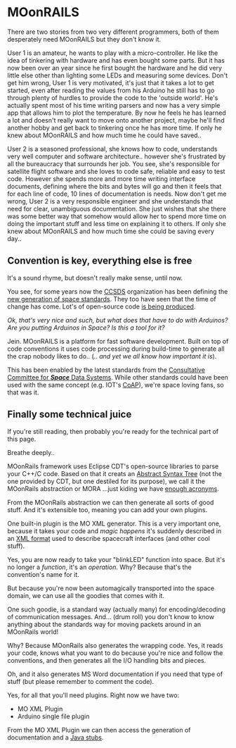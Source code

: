 # MOonRAILS

There are two stories from two very different programmers, both of them desperately need MOonRAILS but they don't know it.

User 1 is an amateur, he wants to play with a micro-controller. He like the idea of tinkering with hardware and has even bought some parts. But it has now been over an year since he first bought the hardware and he did very little else other than lighting some LEDs and measuring some devices. Don't get him wrong, User 1 is very motivated, it's just that it takes a lot to get started, even after reading the values from his Arduino he still has to go through plenty of hurdles to provide the code to the 'outside world'. He's actually spent most of his time writing parsers and now has a very simple app that allows him to plot the temperature. By now he feels he has learned a lot and doesn't really want to move onto another project, maybe he'll find another hobby and get back to tinkering once he has more time.
If only he knew about MOonRAILS and how much time he could have saved..

User 2 is a seasoned professional, she knows how to code, understands very well computer and software architecture.. however she's frustrated by all the bureaucracy that surrounds her job. You see, she's responsible for satellite flight software and she loves to code safe, reliable and easy to test code. However she spends more and more time writing interface documents, defining where the bits and bytes will go and then it feels that for each line of code, 10 lines of documentation is needs. Now don't get me wrong, User 2 is a very responsible engineer and she understands that need for clear, unambiguous documentation. She just wishes that she there was some better way that somehow would allow her to spend more time on doing the important stuff and less time on explaining it to others.
If only she knew about MOonRAILS and how much time she could be saving every day..


## Convention is key, everything else is free
It's a sound rhyme, but doesn't really make sense, until now.

You see, for some years now the [CCSDS](https://public.ccsds.org/default.aspx) organization has been defining the [new generation of space standards](https://en.wikipedia.org/wiki/CCSDS_MO_Services). They too have seen that the time of change has come. Lot's of open-source code [is being produced](https://github.com/esa/CCSDS_MO/wiki).

_Ok, that's very nice and such, but what does that have to do with Arduinos? Are you putting Arduinos in Space? Is this a tool for it?_

Jein. MOonRAILS is a platform for fast software development. Built on top of code conventions it uses code processing during build-time to generate all the crap nobody likes to do.. (_.. and yet we all know how important it is_).

This has been enabled by the latest standards from the [Consultative Committee for **_Space_** Data Systems](https://public.ccsds.org/default.aspx). While other standards could have been used with the same concept (e.g. IOT's [CoAP](http://coap.technology/)), we're space loving fans, so that was it.

## Finally some technical juice
If you're still reading, then probably you're ready for the technical part of this page.

Breathe deeply..

MOonRails framework uses Eclipse CDT's open-source libraries to parse your C++/C code.
Based on that it creats an [Abstract Syntax Tree](https://en.wikipedia.org/wiki/Abstract_syntax_tree) (not the one provided by CDT, but one destiled for its purpose), we call it the MOonRails abstraction or MORA ...just kiding we have [enough acronyms](https://twitter.com/davejohnson/status/602951117413216256).

From the MOonRails abstraction we can then generate all sorts of good stuff. And it's extensible too, meaning you can add your own plugins.

One built-in plugin is the MO XML generator. This is a very important one, because it takes your code and *_magic happens_* it's suddenly described in an [XML format](https://github.com/ESA/CCSDS_MO_XML) used to describe spacecraft interfaces (and other cool stuff).

Yes, you are now ready to take your "blinkLED" function into space. But it's no longer a _function_, it's an _operation_. Why? Because that's the convention's name for it.

But because you're now been automagically transported into the space domain, we can use all the goodies that comes with it.

One such goodie, is a standard way (actually many) for encoding/decoding of communication messages. And... (drum roll) you don't know to know anything about the standards way for moving packets around in an MOonRails world!

Why? Because MOonRails also generates the wrapping code. Yes, it reads your code, knows what you want to do because you're nice and follow the conventions, and then generates all the I/O handling bits and pieces.

Oh, and it also generates MS Word documentation if you need that type of stuff (but please remember to comment the code).

Yes, for all that you'll need plugins. Right now we have two:
- MO XML Plugin
- Arduino single file plugin

From the MO XML Plugin we can then access the generation of documentation and a [Java stubs](https://github.com/esa/CCSDS_MO_StubGenerator).
